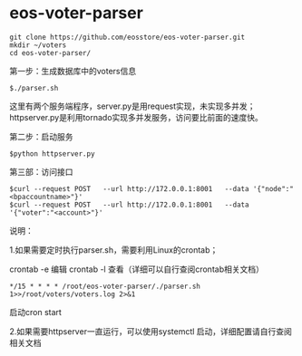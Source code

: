 # eos-voter-parser

```
git clone https://github.com/eosstore/eos-voter-parser.git
mkdir ~/voters
cd eos-voter-parser/
```

第一步：生成数据库中的voters信息
```
$./parser.sh 
```
这里有两个服务端程序，server.py是用request实现，未实现多并发；httpserver.py是利用tornado实现多并发服务，访问要比前面的速度快。

第二步：启动服务
```
$python httpserver.py
```
第三部：访问接口
```
$curl --request POST   --url http://172.0.0.1:8001   --data '{"node":"<bpaccountname>"}'
$curl --request POST   --url http://172.0.0.1:8001   --data '{"voter":"<account>"}'
```
说明：

1.如果需要定时执行parser.sh，需要利用Linux的crontab；

   crontab -e 编辑   crontab -l 查看（详细可以自行查阅crontab相关文档）
   ```
   */15 * * * * /root/eos-voter-parser/./parser.sh  1>>/root/voters/voters.log 2>&1
   ```
   启动cron start
   
2.如果需要httpserver一直运行，可以使用systemctl 启动，详细配置请自行查阅相关文档

